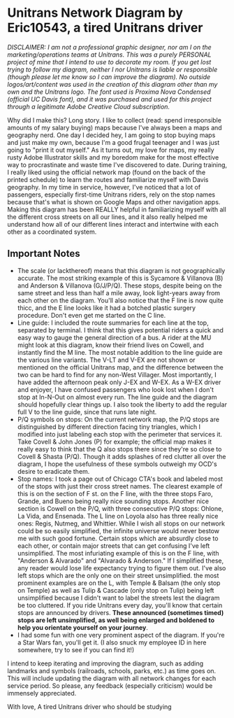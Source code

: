 # Unitrans Network Diagram by Eric10543, a tired Unitrans driver

*DISCLAIMER: I am not a professional graphic designer, nor am I on the marketing/operations teams at Unitrans. This was a purely PERSONAL project of mine that I intend to use to decorate my room. If you get lost trying to follow my diagram, neither I nor Unitrans is liable or responsible (though please let me know so I can improve the diagram). No outside logos/art/content was used in the creation of this diagram other than my own and the Unitrans logo. The font used is Proxima Nova Condensed (official UC Davis font), and it was purchased and used for this project through a legitimate Adobe Creative Cloud subscription.*

Why did I make this? Long story. I like to collect (read: spend irresponsible amounts of my salary buying) maps because I've always been a maps and geography nerd. One day I decided hey, I am going to stop buying maps and just make my own, because I'm a good frugal teenager and I was just going to "print it out myself." As it turns out, my love for maps, my really rusty Adobe Illustrator skills and my boredom make for the most effective way to procrastinate and waste time I've discovered to date. During training, I really liked using the official network map (found on the back of the printed schedule) to learn the routes and familiarize myself with Davis geography. In my time in service, however, I've noticed that a lot of passengers, especially first-time Unitrans riders, rely on the stop names because that's what is shown on Google Maps and other navigation apps. Making this diagram has been REALLY helpful in familiarizing myself with all the different cross streets on all our lines, and it also really helped me understand how all of our different lines interact and intertwine with each other as a coordinated system. 

## Important Notes

- The scale (or lackthereof) means that this diagram is not geographically accurate. The most striking example of this is Sycamore & Villanova (B) and Anderson & Villanova (G/J/P/Q). These stops, despite being on the same street and less than half a mile away, look light-years away from each other on the diagram. You'll also notice that the F line is now quite thicc, and the E line looks like it had a botched plastic surgery procedure. Don't even get me started on the C line.
- Line guide: I included the route summaries for each line at the top, separated by terminal. I think that this gives potential riders a quick and easy way to gauge the general direction of a bus. A rider at the MU might look at this diagram, know their friend lives on Cowell, and instantly find the M line. The most notable addition to the line guide are the various line variants. The V-LT and V-EX are not shown or mentioned on the official Unitrans map, and the difference between the two can be hard to find for any non-West Villager. Most importantly, I have added the afternoon peak only J-EX and W-EX. As a W-EX driver and enjoyer, I have confused passengers who look lost when I don't stop at In-N-Out on almost every run. The line guide and the diagram should hopefully clear things up. I also took the liberty to add the regular full V to the line guide, since that runs late night.
- P/Q symbols on stops: On the current network map, the P/Q stops are distinguished by different direction facing tiny triangles, which I modified into just labeling each stop with the perimeter that services it. Take Covell & John Jones (P) for example; the official map makes it really easy to think that the Q also stops there since they're so close to Covell & Shasta (P/Q). Though it adds splashes of red clutter all over the diagram, I hope the usefulness of these symbols outweigh my OCD's desire to eradicate them.
- Stop names: I took a page out of Chicago CTA's book and labeled most of the stops with just their cross street names. The clearest example of this is on the section of F st. on the F line, with the three stops Faro, Grande, and Bueno being really nice sounding stops. Another nice section is Cowell on the P/Q, with three consecutive P/Q stops: Ohlone, La Vida, and Ensenada. The L line on Loyola also has three really nice ones: Regis, Nutmeg, and Whittier. While I wish all stops on our network could be so easily simplified, the infinite universe would never bestow me with such good fortune. Certain stops which are absurdly close to each other, or contain major streets that can get confusing I've left unsimplified. The most infuriating example of this is on the F line, with "Anderson & Alvarado" and "Alvarado & Anderson." If I simplified these, any reader would lose life expectancy trying to figure them out. I've also left stops which are the only one on their street unsimplified. the most prominent examples are on the L, with Temple & Balsam (the only stop on Temple) as well as Tulip & Cascade (only stop on Tulip) being left unsimplified because I didn't want to label the streets lest the diagram be too cluttered. If you ride Unitrans every day, you'll know that certain stops are announced by drivers. **These announced (sometimes timed) stops are left unsimplified, as well being enlarged and boldened to help you orientate yourself on your journey**.
- I had some fun with one very prominent aspect of the diagram. If you're a Star Wars fan, you'll get it. (I also snuck my employee ID in here somewhere, try to see if you can find it!)

I intend to keep iterating and improving the diagram, such as adding landmarks and symbols (railroads, schools, parks, etc.) as time goes on. This will include updating the diagram with all network changes for each service period. So please, any feedback (especially criticism) would be immensely appreciated. 

With love,
A tired Unitrans driver who should be studying

